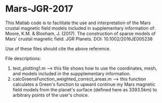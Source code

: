 # Mars-JGR-2017
This Matlab code is to facilitate the use and interpretation of the Mars crustal magnetic field models included in supplementary information of:
Moore, K.M. & Bloxham, J. (2017). The construction of sparse models of Mars’ crustal magnetic field. JGR Planets. DOI: 10.1002/2016JE005238

Use of these files should cite the above reference. 

File descriptions:
1. test_plotting1.m  --> this file shows how to use the coordinates, mesh, and models included in the suppplementary information.
2. calcGreensFunction_weighted_correct_areas.m --> this function calculates a Green's function to upward continue my Mars magnetic field models from the planet's surface (defined here as 3393.5km) to arbitrary points of the user's choice. 
